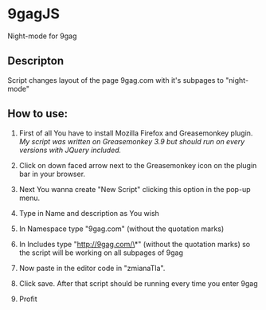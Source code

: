 # 9gagJS
Night-mode for 9gag

## Descripton

Script changes layout of the page 9gag.com with it's subpages to "night-mode"

## How to use:

1. First of all You have to install Mozilla Firefox and Greasemonkey plugin.
*My script was written on Greasemonkey 3.9 but should run on every versions with JQuery included.*

2. Click on down faced arrow next to the Greasemonkey icon on the plugin bar in your browser.
3. Next You wanna create "New Script" clicking this option in the pop-up menu.
4. Type in Name and description as You wish
5. In Namespace type "9gag.com" (without the quotation marks)
6. In Includes type "http://9gag.com/\*" (without the quotation marks) so the script will be working on all subpages of 9gag
7. Now paste in the editor code in "zmianaTla".
8. Click save. After that script should be running every time you enter 9gag
9. Profit

